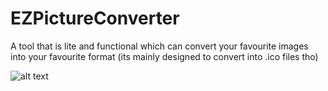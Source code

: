 # EZPictureConverter
A tool that is lite and functional which can convert your favourite images into your favourite format (its mainly designed to convert into .ico files tho)


![alt text](https://imgur.com/a/S6jd4qB)
